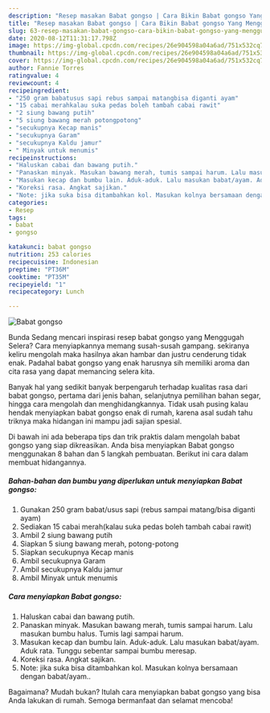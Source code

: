 ```yaml
---
description: "Resep masakan Babat gongso | Cara Bikin Babat gongso Yang Menggugah Selera"
title: "Resep masakan Babat gongso | Cara Bikin Babat gongso Yang Menggugah Selera"
slug: 63-resep-masakan-babat-gongso-cara-bikin-babat-gongso-yang-menggugah-selera
date: 2020-08-12T11:31:17.798Z
image: https://img-global.cpcdn.com/recipes/26e904598a04a6ad/751x532cq70/babat-gongso-foto-resep-utama.jpg
thumbnail: https://img-global.cpcdn.com/recipes/26e904598a04a6ad/751x532cq70/babat-gongso-foto-resep-utama.jpg
cover: https://img-global.cpcdn.com/recipes/26e904598a04a6ad/751x532cq70/babat-gongso-foto-resep-utama.jpg
author: Fannie Torres
ratingvalue: 4
reviewcount: 4
recipeingredient:
- "250 gram babatusus sapi rebus sampai matangbisa diganti ayam"
- "15 cabai merahkalau suka pedas boleh tambah cabai rawit"
- "2 siung bawang putih"
- "5 siung bawang merah potongpotong"
- "secukupnya Kecap manis"
- "secukupnya Garam"
- "secukupnya Kaldu jamur"
- " Minyak untuk menumis"
recipeinstructions:
- "Haluskan cabai dan bawang putih."
- "Panaskan minyak. Masukan bawang merah, tumis sampai harum. Lalu masukan bumbu halus. Tumis lagi sampai harum."
- "Masukan kecap dan bumbu lain. Aduk-aduk. Lalu masukan babat/ayam. Aduk rata. Tunggu sebentar sampai bumbu meresap."
- "Koreksi rasa. Angkat sajikan."
- "Note: jika suka bisa ditambahkan kol. Masukan kolnya bersamaan dengan babat/ayam.."
categories:
- Resep
tags:
- babat
- gongso

katakunci: babat gongso 
nutrition: 253 calories
recipecuisine: Indonesian
preptime: "PT36M"
cooktime: "PT35M"
recipeyield: "1"
recipecategory: Lunch

---
```



![Babat gongso](https://img-global.cpcdn.com/recipes/26e904598a04a6ad/751x532cq70/babat-gongso-foto-resep-utama.jpg)

Bunda Sedang mencari inspirasi resep babat gongso yang Menggugah Selera? Cara menyiapkannya memang susah-susah gampang. sekiranya keliru mengolah maka hasilnya akan hambar dan justru cenderung tidak enak. Padahal babat gongso yang enak harusnya sih memiliki aroma dan cita rasa yang dapat memancing selera kita.

Banyak hal yang sedikit banyak berpengaruh terhadap kualitas rasa dari babat gongso, pertama dari jenis bahan, selanjutnya pemilihan bahan segar, hingga cara mengolah dan menghidangkannya. Tidak usah pusing kalau hendak menyiapkan babat gongso enak di rumah, karena asal sudah tahu triknya maka hidangan ini mampu jadi sajian spesial.




Di bawah ini ada beberapa tips dan trik praktis dalam mengolah babat gongso yang siap dikreasikan. Anda bisa menyiapkan Babat gongso menggunakan 8 bahan dan 5 langkah pembuatan. Berikut ini cara dalam membuat hidangannya.

<!--inarticleads1-->

##### Bahan-bahan dan bumbu yang diperlukan untuk menyiapkan Babat gongso:

1. Gunakan 250 gram babat/usus sapi (rebus sampai matang/bisa diganti ayam)
1. Sediakan 15 cabai merah(kalau suka pedas boleh tambah cabai rawit)
1. Ambil 2 siung bawang putih
1. Siapkan 5 siung bawang merah, potong-potong
1. Siapkan secukupnya Kecap manis
1. Ambil secukupnya Garam
1. Ambil secukupnya Kaldu jamur
1. Ambil  Minyak untuk menumis




<!--inarticleads2-->

##### Cara menyiapkan Babat gongso:

1. Haluskan cabai dan bawang putih.
1. Panaskan minyak. Masukan bawang merah, tumis sampai harum. Lalu masukan bumbu halus. Tumis lagi sampai harum.
1. Masukan kecap dan bumbu lain. Aduk-aduk. Lalu masukan babat/ayam. Aduk rata. Tunggu sebentar sampai bumbu meresap.
1. Koreksi rasa. Angkat sajikan.
1. Note: jika suka bisa ditambahkan kol. Masukan kolnya bersamaan dengan babat/ayam..




Bagaimana? Mudah bukan? Itulah cara menyiapkan babat gongso yang bisa Anda lakukan di rumah. Semoga bermanfaat dan selamat mencoba!
